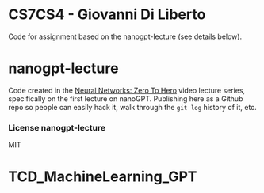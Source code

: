 # CS7CS4 - Giovanni Di Liberto

Code for assignment based on the nanogpt-lecture (see details below).




# nanogpt-lecture

Code created in the [Neural Networks: Zero To Hero](https://karpathy.ai/zero-to-hero.html) video lecture series, specifically on the first lecture on nanoGPT. Publishing here as a Github repo so people can easily hack it, walk through the `git log` history of it, etc.

### License nanogpt-lecture

MIT
# TCD_MachineLearning_GPT
